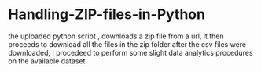 # Handling-ZIP-files-in-Python
the uploaded python script , downloads a zip file from a url, it then proceeds to download all the files in the zip folder 
after the csv files were downloaded, I procedeed to perform some slight data analytics procedures on the available dataset 
